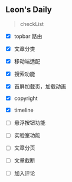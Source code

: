 ## Leon's Daily
> checkList

* [x] topbar 路由
* [x] 文章分类
* [x] 移动端适配
* [x] 搜索功能
* [x] 首屏加载页，加载动画
* [x] copyright
* [x] timeline
* [ ] 悬浮按钮功能
* [ ] 实验室功能
* [ ] 文章分页
* [ ] 文章截断
* [ ] 加入评论

